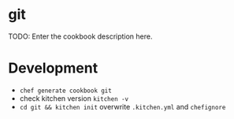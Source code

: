 # git

TODO: Enter the cookbook description here.

# Development
- `chef generate cookbook git`
- check kitchen version `kitchen -v`
- `cd git && kitchen init` overwrite `.kitchen.yml` and `chefignore`
